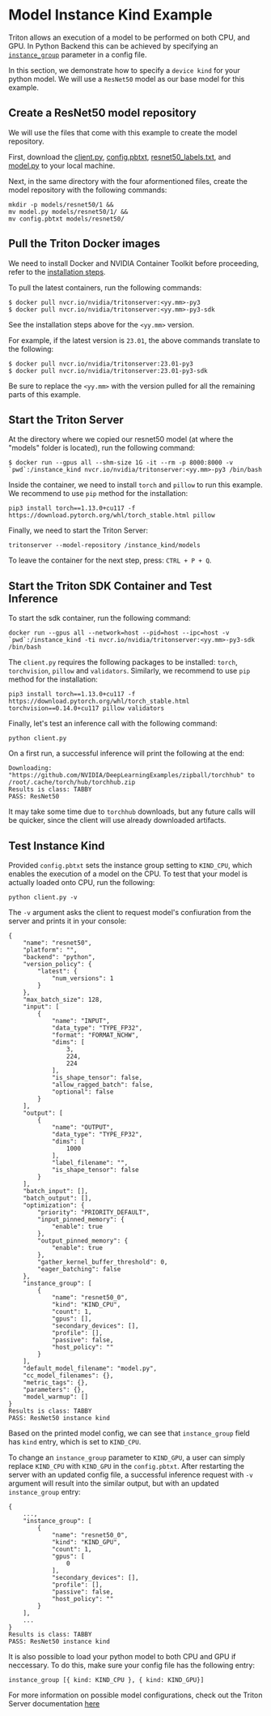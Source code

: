 <!--
# Copyright 2023, NVIDIA CORPORATION & AFFILIATES. All rights reserved.
#
# Redistribution and use in source and binary forms, with or without
# modification, are permitted provided that the following conditions
# are met:
#  * Redistributions of source code must retain the above copyright
#    notice, this list of conditions and the following disclaimer.
#  * Redistributions in binary form must reproduce the above copyright
#    notice, this list of conditions and the following disclaimer in the
#    documentation and/or other materials provided with the distribution.
#  * Neither the name of NVIDIA CORPORATION nor the names of its
#    contributors may be used to endorse or promote products derived
#    from this software without specific prior written permission.
#
# THIS SOFTWARE IS PROVIDED BY THE COPYRIGHT HOLDERS ``AS IS'' AND ANY
# EXPRESS OR IMPLIED WARRANTIES, INCLUDING, BUT NOT LIMITED TO, THE
# IMPLIED WARRANTIES OF MERCHANTABILITY AND FITNESS FOR A PARTICULAR
# PURPOSE ARE DISCLAIMED.  IN NO EVENT SHALL THE COPYRIGHT OWNER OR
# CONTRIBUTORS BE LIABLE FOR ANY DIRECT, INDIRECT, INCIDENTAL, SPECIAL,
# EXEMPLARY, OR CONSEQUENTIAL DAMAGES (INCLUDING, BUT NOT LIMITED TO,
# PROCUREMENT OF SUBSTITUTE GOODS OR SERVICES; LOSS OF USE, DATA, OR
# PROFITS; OR BUSINESS INTERRUPTION) HOWEVER CAUSED AND ON ANY THEORY
# OF LIABILITY, WHETHER IN CONTRACT, STRICT LIABILITY, OR TORT
# (INCLUDING NEGLIGENCE OR OTHERWISE) ARISING IN ANY WAY OUT OF THE USE
# OF THIS SOFTWARE, EVEN IF ADVISED OF THE POSSIBILITY OF SUCH DAMAGE.
-->

# Model Instance Kind Example

Triton allows an execution of a model to be performed on both CPU, and GPU. 
In Python Backend this can be achieved by specifying an 
[`instance_group`](https://github.com/triton-inference-server/server/blob/main/docs/user_guide/model_configuration.md#instance-groups) 
parameter in a config file.

In this section, we demonstrate how to specify a `device kind` for your python model.
We will use a `ResNet50` model as our base model for this example.

## Create a ResNet50 model repository

We will use the files that come with this example to create the model
repository.

First, download the [client.py](client.py), [config.pbtxt](config.pbtxt),
[resnet50_labels.txt](resnet50_labels.txt), and [model.py](model.py) 
to your local machine.

Next, in the same directory with the four aformentioned files, create the model
repository with the following commands:
```
mkdir -p models/resnet50/1 &&
mv model.py models/resnet50/1/ &&
mv config.pbtxt models/resnet50/
```

## Pull the Triton Docker images

We need to install Docker and NVIDIA Container Toolkit before proceeding, refer
to the
[installation steps](https://github.com/triton-inference-server/server/tree/main/docs#installation).

To pull the latest containers, run the following commands:
```
$ docker pull nvcr.io/nvidia/tritonserver:<yy.mm>-py3
$ docker pull nvcr.io/nvidia/tritonserver:<yy.mm>-py3-sdk
```
See the installation steps above for the `<yy.mm>` version.

For example, if the latest version is `23.01`, the above commands translate to the
following:
```
$ docker pull nvcr.io/nvidia/tritonserver:23.01-py3
$ docker pull nvcr.io/nvidia/tritonserver:23.01-py3-sdk
```

Be sure to replace the `<yy.mm>` with the version pulled for all the remaining
parts of this example.

## Start the Triton Server

At the directory where we copied our resnet50 model (at where the "models" folder
is located), run the following command:
```
$ docker run --gpus all --shm-size 1G -it --rm -p 8000:8000 -v `pwd`:/instance_kind nvcr.io/nvidia/tritonserver:<yy.mm>-py3 /bin/bash
```

Inside the container, we need to install `torch` and `pillow` to run this example. 
We recommend to use `pip` method for the installation:

```
pip3 install torch==1.13.0+cu117 -f https://download.pytorch.org/whl/torch_stable.html pillow
```

Finally, we need to start the Triton Server:
```
tritonserver --model-repository /instance_kind/models
```

To leave the container for the next step, press: `CTRL + P + Q`.

## Start the Triton SDK Container and Test Inference

To start the sdk container, run the following command:
```
docker run --gpus all --network=host --pid=host --ipc=host -v `pwd`:/instance_kind -ti nvcr.io/nvidia/tritonserver:<yy.mm>-py3-sdk /bin/bash
```

The `client.py` requires the following packages to be installed: `torch`, `torchvision`, `pillow` and `validators`. 
Similarly, we recommend to use `pip` method for the installation:

```
pip3 install torch==1.13.0+cu117 -f https://download.pytorch.org/whl/torch_stable.html torchvision==0.14.0+cu117 pillow validators
```

Finally, let's test an inference call with the following command:
```
python client.py
```
On a first run, a successful inference will print the following at the end:
```
Downloading: "https://github.com/NVIDIA/DeepLearningExamples/zipball/torchhub" to /root/.cache/torch/hub/torchhub.zip
Results is class: TABBY
PASS: ResNet50
```
It may take some time due to `torchhub` downloads, but any future calls will be quicker, since the client will use already downloaded artifacts.

## Test Instance Kind

Provided `config.pbtxt` sets the instance group setting to `KIND_CPU`, which enables the execution of a model on the CPU. 
To test that your model is actually loaded onto CPU, run the following:
```
python client.py -v
```
The `-v` argument asks the client to request model's confiuration from the server and prints it in your console:
```
{
    "name": "resnet50",
    "platform": "",
    "backend": "python",
    "version_policy": {
        "latest": {
            "num_versions": 1
        }
    },
    "max_batch_size": 128,
    "input": [
        {
            "name": "INPUT",
            "data_type": "TYPE_FP32",
            "format": "FORMAT_NCHW",
            "dims": [
                3,
                224,
                224
            ],
            "is_shape_tensor": false,
            "allow_ragged_batch": false,
            "optional": false
        }
    ],
    "output": [
        {
            "name": "OUTPUT",
            "data_type": "TYPE_FP32",
            "dims": [
                1000
            ],
            "label_filename": "",
            "is_shape_tensor": false
        }
    ],
    "batch_input": [],
    "batch_output": [],
    "optimization": {
        "priority": "PRIORITY_DEFAULT",
        "input_pinned_memory": {
            "enable": true
        },
        "output_pinned_memory": {
            "enable": true
        },
        "gather_kernel_buffer_threshold": 0,
        "eager_batching": false
    },
    "instance_group": [
        {
            "name": "resnet50_0",
            "kind": "KIND_CPU",
            "count": 1,
            "gpus": [],
            "secondary_devices": [],
            "profile": [],
            "passive": false,
            "host_policy": ""
        }
    ],
    "default_model_filename": "model.py",
    "cc_model_filenames": {},
    "metric_tags": {},
    "parameters": {},
    "model_warmup": []
}
Results is class: TABBY
PASS: ResNet50 instance kind
```

Based on the printed model config, we can see that `instance_group` field has `kind` entry, 
which is set to `KIND_CPU`. 

To change an `instance_group` parameter to `KIND_GPU`, a user can simply replace `KIND_CPU` with
`KIND_GPU` in the `config.pbtxt`. After restarting the server with an updated config file, a successful 
inference request with `-v` argument will result into the similar output, but with an updated `instance_group` entry:
```
{
    ...,
    "instance_group": [
        {
            "name": "resnet50_0",
            "kind": "KIND_GPU",
            "count": 1,
            "gpus": [
                0
            ],
            "secondary_devices": [],
            "profile": [],
            "passive": false,
            "host_policy": ""
        }
    ],
    ...
}
Results is class: TABBY
PASS: ResNet50 instance kind
```
It is also possible to load your python model to both CPU and GPU if neccessary.
To do this, make sure your config file has the following entry:
```
instance_group [{ kind: KIND_CPU }, { kind: KIND_GPU}]
```

For more information on possible model configurations, check out the Triton Server documentation [here](https://github.com/triton-inference-server/server/blob/main/docs/user_guide/model_configuration.md#model-configuration)